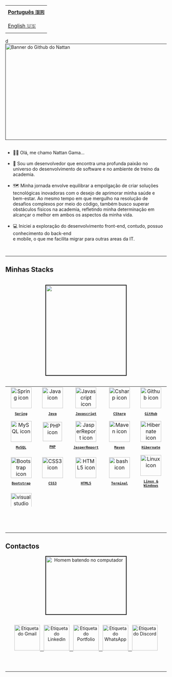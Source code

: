 <table align="left">
  <tr>
    <td height="43px">
      <b>
        <a href="README.md">Português 🇧🇷</a>
      </b>
    </td>
  </tr>
  <tr>
    <td height="43px">
      <a href="Readme-en.md">English 🇺🇸</a>
    </td>
  </tr>
</table>
<hr/>
d
<a href="" alt="Repositório do Banner Nattan">
  <img align="center" width="1000px" height="300px" alt="Banner do Github do Nattan" src="https://github.com/nattangama/NattanGama/assets/91083215/676201b4-83bc-4aa0-8957-2a440e10f97a"/>
</a>
<br/><br/>
</div>
<ul>
  <li>👋🏻 Olá, me chamo Nattan Gama...</li>
  <br/>
  <li>💼 Sou um desenvolvedor que encontra uma profunda paixão no universo do desenvolvimento de software e no ambiente de treino da academia.</li> 
  <br/>
  <li>🗺️ Minha jornada envolve equilibrar a empolgação de criar soluções tecnológicas inovadoras com o desejo de aprimorar minha saúde e bem-estar. Ao mesmo tempo em que mergulho na resolução de desafios complexos por meio do código, também busco superar obstáculos físicos na academia, refletindo minha determinação em alcançar o melhor em ambos os aspectos da minha vida.</li>
  <br/>
  <li>💻 Iniciei a exploração do desenvolvimento front-end, contudo, possuo conhecimento do back-end <br/> e mobile, o que me facilita migrar para outras areas da IT.</li>
</ul>
<br/>
<hr/>
  
<a align="right" width="100%" alt="Título da seção Minha Stack"><h2>Minhas Stacks</h2> </a>
  
<table align="center" height="375px"
  
<br/>
  
  <!--Stacks-->
  
  <tr>
    <br/>
    <div align="center">
  <img src="https://github.com/nattangama/NattanGama/assets/91083215/4a3aead5-59fe-4dab-897c-47578f186df0" border="2" width="250px" height="280px"/>
  </div>
    <br/>
    <td align="center" width="1000px">
      <a href="https://www.svgrepo.com/show/354380/spring-icon.svg">
        <img src="https://img.icons8.com/?size=512&id=90519&format=png" width="65px" alt="Spring icon"/><br/>
        <sub>
          <b>
            <pre>Spring</pre>
          </b>
        </sub>
      </a>
    </td>
    <td align="center" width="1000px">
      <a href="https://www.java.com/pt-BR/">
        <img src="https://cdn.icon-icons.com/icons2/159/PNG/256/java_22523.png" width="65px" alt="Java icon"/>
        <br/>
        <sub>
          <b>
            <pre>Java</pre>
          </b>
        </sub>
      </a>
    </td>
    <td align="center" width="1000px">
      <a href="https://developer.mozilla.org/en-US/docs/Web/JavaScript/">
        <img src="https://skillicons.dev/icons?i=js" width="65px" alt="Javascript icon"/><br/>
        <sub>
          <b>
            <pre>Javascript</pre>
          </b>
        </sub>
      </a>
    </td>
    <td align="center" width="1000px">
      <a href="https://learn.microsoft.com/en-us/dotnet/csharp/">
      <img src="https://www.macformazione.com/wp-content/uploads/2022/04/Corso-Programmazione-C-Sharp.webp" width="65px" alt="Csharp icon"/>
      <br/>
      <sub>
        <b>
          <pre>CSharp</pre>
        </b>
      </sub>
      </a>
    </td>
    <td align="center" width="1000px">
      <a href="https://github.com/">
        <img src="https://skillicons.dev/icons?i=github" width="65px" alt="Github icon"/><br/>
        <sub>
          <b>
            <pre>GitHub</pre>
          </b>
        </sub>
      </a>
    </td>
  </tr>
    <tr>
    <td align="center" width="1000px">
      <a href="https://www.mysql.com/">
        <img src="https://icon-library.com/images/mysql-icon/mysql-icon-3.jpg" width="65px" alt="MySQL icon"/><br/>
        <sub>
          <b>
            <pre>MySQL</pre>
          </b>
        </sub>
      </a>
    </td>
    <td align="center" width="1000px">
      <a href="https://www.php.net/manual/en/tutorial.firstpage.php">
        <img src="https://ftp.ntu.edu.tw/pub/php/favicon-196x196.png" width="60px" alt="PHP icon"/><br/>
        <sub>
          <b>
            <pre>PHP</pre>
          </b>
        </sub>
      </a>
    </td>
    <td align="center" width="1000px">
      <a href="https://community.jaspersoft.com/">
        <img src="https://iili.io/Hb3m3gt.png" width="65px" alt="JasperReport icon"/><br/>
        <sub>
          <b>
            <pre>JasperReport</pre>
          </b>
        </sub>
      </a>
    </td>
    <td align="center" width="1000px">
      <a href="https://maven.apache.org/">
        <img src="https://i.postimg.cc/zBpZRN9K/rounded-in-photoretrica-1.png"-photoretrica.png" width="65px" alt="Maven icon"/><br/>
        <sub>
          <b>
            <pre>Maven</pre>
          </b>
        </sub>
      </a>
    </td>
    <td align="center" width="1000px">
      <a href="https://hibernate.org/">
        <img src="https://i.postimg.cc/xT1HmPbz/rounded-in-photoretrica.png" width="65px" alt="Hibernate icon"/><br/>
        <sub>
          <b>
            <pre>Hibernate</pre>
          </b>
        </sub>
      </a>
    </td>
  </tr>
  <tr>
    <td align="center" width="1000px">
      <a href="https://getbootstrap.com/">
      <img src="https://skillicons.dev/icons?i=bootstrap" width="65px" alt="Bootstrap icon"/><br/>
      <sub>
        <b>
          <pre>Bootstrap</pre>
        </b>
      </sub>
      </a>
    </td>
    <td align="center" width="1000px">
      <a href="https://developer.mozilla.org/en-US/docs/Web/CSS/">
        <img src="https://skillicons.dev/icons?i=css" width="65px" alt="CSS3 icon"/><br/>
        <sub>
          <b>
            <pre>CSS3</pre>
          </b>
        </sub>
      </a>
    </td>
    <td align="center" width="1000px">
      <a href="https://developer.mozilla.org/en-US/docs/Web/HTML/">
        <img src="https://skillicons.dev/icons?i=html" width="65px" alt="HTML5 icon"/><br/>
        <sub>
          <b>
            <pre>HTML5</pre>
          </b>
        </sub>
      </a>
    </td>
    <td align="center" width="1000px">
      <a href="https://ohmyz.sh/">
        <img src="https://skillicons.dev/icons?i=bash" width="65px" alt="bash icon"/><br/>
        <sub>
          <b>
            <pre>Terminal</pre>
          </b>
        </sub>
      </a>
    </td>
    <td align="center" width="1000px">
      <a href="https://pop.system76.com/">
        <img src="https://skillicons.dev/icons?i=linux" width="65px" alt="Linux icon"/><br/>
        <sub>
          <b>
            <pre>Linux &<br>Windows</pre>
          </b>
        </sub>
      </a>
    </td>
    </tr>
    <td align="center" width="1000px">
      <a href="https://code.visualstudio.com/">
        <img src="https://skillicons.dev/icons?i=vscode" width="65px" alt="visual studio code icon"/><br/>
        <sub>
          <b>
            <pre>VSCode</pre>
          </b>
        </sub>
      </a>
    </td>
</table>
<br/><br/>
<br/>
<hr/>
<h2>Contactos</h2>
<div align="center">
<img src="https://camo.githubusercontent.com/484de09f77d50fb888034e38a5ed115de5a2f9f81b94af44017e339809567b6e/68747470733a2f2f7777772e696d6167656e73616e696d616461732e636f6d2f646174612f6d656469612f35362f636f6d70757461646f722d696d6167656d2d616e696d6164612d303030342e676966" alt="Homem batendo no computador" border="2" width="250px" height="180px"/>
</div>
<br/>
<div>
<p align="center">
  <a href="mailto:gamanattan@gmail.com" target="_blank">
    <img src="https://static.vecteezy.com/system/resources/previews/016/716/465/large_2x/gmail-icon-free-png.png" alt="Etiqueta do Gmail" height="80px" />
    &nbsp;
  </a>
  <a href="https://www.linkedin.com/in/nattangama/" target="_blank">
    <img src="https://cdn-icons-png.flaticon.com/128/1377/1377213.png" alt="Etiqueta do Linkedin" height="80px" />
    &nbsp;
  </a>
  <a href="https://nattangama.github.io/Portfolio-Dev/" target="_blank">
    <img src="https://cdn-icons-png.flaticon.com/128/1454/1454827.png" alt="Etiqueta do Portfolio" height="80px" />
    &nbsp;
  </a>
  <a href="" target="_blank">
    <a href="https://api.whatsapp.com/send/?phone=351932493721" target="_blank">
    <img src="https://cdn-icons-png.flaticon.com/128/3670/3670051.png" alt="Etiqueta do WhatsApp" height="80px"/>
    &nbsp;
  </a>
    <a href="https://discord.com/channels/@nattangama" target="_blank">
  <img src="https://cdn-icons-png.flaticon.com/128/3670/3670157.png" alt="Etiqueta do Discord" height="80px"/>

</p>
<br/><br/>
<hr/>
</div>
<!--
<a align="center" src="" alt="Título da seção Projetos"><h2>Projetos</h2></a>
<table height="405px" align="center">
  <tr>
    <td>
    <a href="" target="_blank">
    </a>
    </td>
  </tr>
  <br/>
  <tr>
    <td>
    <a href="https://github.com/Luk4x/iManager" target="_blank">
      <img align="center" src="https://luk4x-github-readme-stats.vercel.app/api/pin?username=Luk4x&repo=iManager&theme=tokyonight&hide_border=true&show_icons=true&cache_seconds=14400"/>
    </a>
    </td>
  </tr>
  <tr>
    <td>
    <a href="https://github.com/Luk4x/gencard" target="_blank">
      <img align="center" src="https://luk4x-github-readme-stats.vercel.app/api/pin?username=Luk4x&repo=gencard&theme=tokyonight&hide_border=true&show_icons=true&cache_seconds=14400"/>
  </a>
    </td>
  </tr>
  <tr>
    <td>
    <a href="https://github.com/Luk4x/login-flux" target="_blank">
      <img align="center" src="https://luk4x-github-readme-stats.vercel.app/api/pin?username=Luk4x&repo=login-flux&theme=tokyonight&hide_border=true&show_icons=true&cache_seconds=14400"/>
  </a>
    </td>
  </tr>
  <tr>
    <td>
    <a href="https://github.com/Luk4x/dev-burger-order-log-interface" target="_blank">
      <img align="center" src="https://luk4x-github-readme-stats.vercel.app/api/pin?username=Luk4x&repo=dev-burger-order-log-interface&theme=tokyonight&hide_border=true&show_icons=true&cache_seconds=14400"/>
  </a>
    </td>
  </tr>
  <tr>
    <td>
     <a href="https://github.com/Luk4x/viaCEP-API" target="_blank">
      <img align="center" src="https://luk4x-github-readme-stats.vercel.app/api/pin?username=Luk4x&repo=viaCEP-API&theme=tokyonight&hide_border=true&show_icons=true&cache_seconds=14400">
    </a>
    </td>
  </tr>
  <tr>
    <td>
    <a href="https://github.com/Luk4x/copa-mobile" target="_blank">
      <img align="center" src="https://luk4x-github-readme-stats.vercel.app/api/pin?username=Luk4x&repo=copa-mobile&theme=tokyonight&hide_border=true&show_icons=true&cache_seconds=14400"/>
    </a>
    </td>
  </tr>
  <tr>
    <td>
    <a href="https://github.com/Luk4x/devClub-convert-money" target="_blank">
      <img align="center" src="https://luk4x-github-readme-stats.vercel.app/api/pin?username=Luk4x&repo=devClub-convert-money&theme=tokyonight&hide_border=true&show_icons=true&cache_seconds=14400"/>
    </a>
    </td>
  </tr>
  <tr>
    <td>
    <a href="https://github.com/Luk4x/user-register-interface" target="_blank">
      <img align="center" src="https://luk4x-github-readme-stats.vercel.app/api/pin?username=Luk4x&repo=user-register-interface&theme=tokyonight&hide_border=true&show_icons=true&cache_seconds=14400"/>
    </a>
    </td>
  </tr>
  <tr>
    <td>
    <a href="https://github.com/Luk4x/playstation-store" target="_blank">
      <img align="center" src="https://luk4x-github-readme-stats.vercel.app/api/pin?username=Luk4x&repo=playstation-store&theme=tokyonight&hide_border=true&show_icons=true&cache_seconds=14400"/>
    </a>
    </td>
  </tr>
  <tr>
    <td>
    <a href="https://github.com/Luk4x/project-collor" target="_blank">
      <img align="center" src="https://luk4x-github-readme-stats.vercel.app/api/pin?username=Luk4x&repo=project-collor&theme=tokyonight&hide_border=true&show_icons=true&cache_seconds=14400"/>
    </a>
    </td>
  </tr>
  <tr>
    <td>
    <a href="https://github.com/Luk4x/copa-web" target="_blank">
      <img align="center" src="https://luk4x-github-readme-stats.vercel.app/api/pin?username=Luk4x&repo=copa-web&theme=tokyonight&hide_border=true&show_icons=true&cache_seconds=14400"/>
    </a>
    </td>
  </tr>
  <tr>
    <td>
    <a href="https://github.com/Luk4x/dev-burger-order-log-API" target="_blank">
      <img align="center" src="https://luk4x-github-readme-stats.vercel.app/api/pin?username=Luk4x&repo=dev-burger-order-log-API&theme=tokyonight&hide_border=true&show_icons=true&cache_seconds=14400"/>
    </a>
    </td>
  </tr>
  <tr>
    <td>
    <a href="https://github.com/Luk4x/projeto-calculadora" target="_blank">
      <img align="center" src="https://luk4x-github-readme-stats.vercel.app/api/pin?username=Luk4x&repo=projeto-calculadora&theme=tokyonight&hide_border=true&show_icons=true&cache_seconds=14400"/>
    </a>
    </td>
  </tr>
  <tr>
    <td>
    <a href="https://github.com/Luk4x/user-register-API" target="_blank">
      <img align="center" src="https://luk4x-github-readme-stats.vercel.app/api/pin?username=Luk4x&repo=user-register-API&theme=tokyonight&hide_border=true&show_icons=true&cache_seconds=14400"/>
    </a>
    </td>
  </tr>
  <tr>
    <td>
    <a href="https://github.com/Luk4x/MissProg5d" target="_blank">
      <img align="center" src="https://luk4x-github-readme-stats.vercel.app/api/pin?username=Luk4x&repo=MissProg5d&theme=tokyonight&hide_border=true&show_icons=true&cache_seconds=14400"/>
    </a>
    </td>
  </tr>
  <tr>
    <td>
    <a href="https://github.com/Luk4x/copa-server" target="_blank">
      <img align="center" src="https://luk4x-github-readme-stats.vercel.app/api/pin?username=Luk4x&repo=copa-server&theme=tokyonight&hide_border=true&show_icons=true&cache_seconds=14400"/>
    </a>
    </td>
  </tr>
  <tr>
    <td>
    <a href="https://github.com/Luk4x/netflix-start-page-clone" target="_blank">
      <img align="center" src="https://luk4x-github-readme-stats.vercel.app/api/pin?username=Luk4x&repo=netflix-start-page-clone&theme=tokyonight&hide_border=true&show_icons=true&cache_seconds=14400"/>
    </a>
    </td>
  </tr>
  <tr>
    <td>
    <a href="https://github.com/Luk4x/nlw-Heat-Origin-" target="_blank">
      <img align="center" src="https://luk4x-github-readme-stats.vercel.app/api/pin?username=Luk4x&repo=nlw-Heat-Origin-&theme=tokyonight&hide_border=true&show_icons=true&cache_seconds=14400"/>
    </a>
    </td>
  </tr>
  <tr>
    <td>
    <a href="https://github.com/Luk4x/projeto-formulario-de-contato" target="_blank">
      <img align="center" src="https://luk4x-github-readme-stats.vercel.app/api/pin?username=Luk4x&repo=projeto-formulario-de-contato&theme=tokyonight&hide_border=true&show_icons=true&cache_seconds=14400"/>
    </a>
    </td>
  </tr>
  <tr>
    <td>
    <a href="https://github.com/Luk4x/projeto-mobile-template-login-singup" target="_blank">
      <img align="center" src="https://luk4x-github-readme-stats.vercel.app/api/pin?username=Luk4x&repo=projeto-mobile-template-login-singup&theme=tokyonight&hide_border=true&show_icons=true&cache_seconds=14400"/>
    </a>
    </td>
  </tr>
  <tr>
    <td>
    <a href="https://github.com/Luk4x/DevClub-project-YogaApp" target="_blank">
      <img align="center" src="https://luk4x-github-readme-stats.vercel.app/api/pin?username=Luk4x&repo=DevClub-project-YogaApp&theme=tokyonight&hide_border=true&show_icons=true&cache_seconds=14400"/>
    </a>
    </td>
  </tr>
</table>
<br/><br/><br/><br/>
<hr/>

<a align="center" src="./components/titles/pt/activity.png" width="100%" alt="Título da seção Atividade"><h2>Atividades</h2></a>
<img align="center" src="https://github-readme-activity-graph.vercel.app/graph?username=Luk4x&theme=tokyo-night&hide_border=true&show_icons=true&custom_title=Grafico%20de%20Contribuicao" />
<img align="left" height="415px" src="https://luk4x-github-readme-stats.vercel.app/api/top-langs?username=Luk4x&langs_count=8&theme=tokyonight&hide_border=true&custom_title=Top%20Linguagens&cache_seconds=14400" />
<div align="right">
  <img height="203px" src="https://luk4x-github-readme-stats.vercel.app/api?username=Luk4x&theme=tokyonight&hide_border=true&show_icons=true&include_all_commits=true&count_private=true&custom_title=Status%20do%20Github&cache_seconds=14400" />
  <img height="203px" src="https://streak-stats.demolab.com?user=Luk4x&theme=tokyonight&hide_border=true" />
</div>
<br/>
<div align="center">
  <img src="https://luk4x-github-readme-stats.vercel.app/api/wakatime?username=Luk4x&langs_count=8&theme=tokyonight&hide_border=true&custom_title=Tempo%20Codando&range=all_time&cache_seconds=14400"/>
</div>
